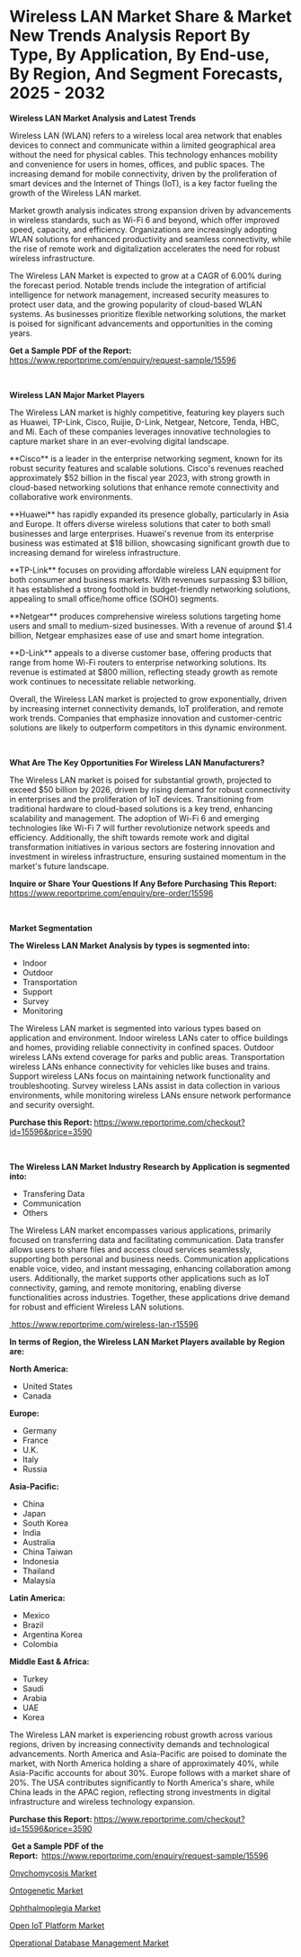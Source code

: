 <p><h1>Wireless LAN Market Share & Market New Trends Analysis Report By Type, By Application, By End-use, By Region, And Segment Forecasts, 2025 - 2032</h1></p><p><strong>Wireless LAN Market Analysis and Latest Trends</strong></p>
<p><p>Wireless LAN (WLAN) refers to a wireless local area network that enables devices to connect and communicate within a limited geographical area without the need for physical cables. This technology enhances mobility and convenience for users in homes, offices, and public spaces. The increasing demand for mobile connectivity, driven by the proliferation of smart devices and the Internet of Things (IoT), is a key factor fueling the growth of the Wireless LAN market.</p><p>Market growth analysis indicates strong expansion driven by advancements in wireless standards, such as Wi-Fi 6 and beyond, which offer improved speed, capacity, and efficiency. Organizations are increasingly adopting WLAN solutions for enhanced productivity and seamless connectivity, while the rise of remote work and digitalization accelerates the need for robust wireless infrastructure.</p><p>The Wireless LAN Market is expected to grow at a CAGR of 6.00% during the forecast period. Notable trends include the integration of artificial intelligence for network management, increased security measures to protect user data, and the growing popularity of cloud-based WLAN systems. As businesses prioritize flexible networking solutions, the market is poised for significant advancements and opportunities in the coming years.</p></p>
<p><strong>Get a Sample PDF of the Report:&nbsp;</strong> <a href="https://www.reportprime.com/enquiry/request-sample/15596?utm_campaign=32&utm_medium=2&utm_source=Github&utm_content=ia&utm_term=20032025&utm_id=wireless-lan">https://www.reportprime.com/enquiry/request-sample/15596</a></p>
<p>&nbsp;</p>
<p><strong>Wireless LAN Major Market Players</strong></p>
<p><p>The Wireless LAN market is highly competitive, featuring key players such as Huawei, TP-Link, Cisco, Ruijie, D-Link, Netgear, Netcore, Tenda, HBC, and Mi. Each of these companies leverages innovative technologies to capture market share in an ever-evolving digital landscape.</p><p>**Cisco** is a leader in the enterprise networking segment, known for its robust security features and scalable solutions. Cisco's revenues reached approximately $52 billion in the fiscal year 2023, with strong growth in cloud-based networking solutions that enhance remote connectivity and collaborative work environments.</p><p>**Huawei** has rapidly expanded its presence globally, particularly in Asia and Europe. It offers diverse wireless solutions that cater to both small businesses and large enterprises. Huawei's revenue from its enterprise business was estimated at $18 billion, showcasing significant growth due to increasing demand for wireless infrastructure.</p><p>**TP-Link** focuses on providing affordable wireless LAN equipment for both consumer and business markets. With revenues surpassing $3 billion, it has established a strong foothold in budget-friendly networking solutions, appealing to small office/home office (SOHO) segments.</p><p>**Netgear** produces comprehensive wireless solutions targeting home users and small to medium-sized businesses. With a revenue of around $1.4 billion, Netgear emphasizes ease of use and smart home integration. </p><p>**D-Link** appeals to a diverse customer base, offering products that range from home Wi-Fi routers to enterprise networking solutions. Its revenue is estimated at $800 million, reflecting steady growth as remote work continues to necessitate reliable networking.</p><p>Overall, the Wireless LAN market is projected to grow exponentially, driven by increasing internet connectivity demands, IoT proliferation, and remote work trends. Companies that emphasize innovation and customer-centric solutions are likely to outperform competitors in this dynamic environment.</p></p>
<p>&nbsp;</p>
<p><strong>What Are The Key Opportunities For Wireless LAN Manufacturers?</strong></p>
<p><p>The Wireless LAN market is poised for substantial growth, projected to exceed $50 billion by 2026, driven by rising demand for robust connectivity in enterprises and the proliferation of IoT devices. Transitioning from traditional hardware to cloud-based solutions is a key trend, enhancing scalability and management. The adoption of Wi-Fi 6 and emerging technologies like Wi-Fi 7 will further revolutionize network speeds and efficiency. Additionally, the shift towards remote work and digital transformation initiatives in various sectors are fostering innovation and investment in wireless infrastructure, ensuring sustained momentum in the market's future landscape.</p></p>
<p><strong>Inquire or Share Your Questions If Any Before Purchasing This Report:</strong> <a href="https://www.reportprime.com/enquiry/pre-order/15596?utm_campaign=32&utm_medium=2&utm_source=Github&utm_content=ia&utm_term=20032025&utm_id=wireless-lan">https://www.reportprime.com/enquiry/pre-order/15596</a></p>
<p>&nbsp;</p>
<p><strong>Market Segmentation</strong></p>
<p><strong>The Wireless LAN Market Analysis by types is segmented into:</strong></p>
<p><ul><li>Indoor</li><li>Outdoor</li><li>Transportation</li><li>Support</li><li>Survey</li><li>Monitoring</li></ul></p>
<p><p>The Wireless LAN market is segmented into various types based on application and environment. Indoor wireless LANs cater to office buildings and homes, providing reliable connectivity in confined spaces. Outdoor wireless LANs extend coverage for parks and public areas. Transportation wireless LANs enhance connectivity for vehicles like buses and trains. Support wireless LANs focus on maintaining network functionality and troubleshooting. Survey wireless LANs assist in data collection in various environments, while monitoring wireless LANs ensure network performance and security oversight.</p></p>
<p><strong>Purchase this Report:&nbsp;</strong><a href="https://www.reportprime.com/checkout?id=15596&price=3590&utm_campaign=32&utm_medium=2&utm_source=Github&utm_content=ia&utm_term=20032025&utm_id=wireless-lan">https://www.reportprime.com/checkout?id=15596&price=3590</a></p>
<p>&nbsp;</p>
<p><strong>The Wireless LAN Market Industry Research by Application is segmented into:</strong></p>
<p><ul><li>Transfering Data</li><li>Communication</li><li>Others</li></ul></p>
<p><p>The Wireless LAN market encompasses various applications, primarily focused on transferring data and facilitating communication. Data transfer allows users to share files and access cloud services seamlessly, supporting both personal and business needs. Communication applications enable voice, video, and instant messaging, enhancing collaboration among users. Additionally, the market supports other applications such as IoT connectivity, gaming, and remote monitoring, enabling diverse functionalities across industries. Together, these applications drive demand for robust and efficient Wireless LAN solutions.</p></p>
<p><a href="https://www.reportprime.com/wireless-lan-r15596?utm_campaign=32&utm_medium=2&utm_source=Github&utm_content=ia&utm_term=20032025&utm_id=wireless-lan">&nbsp;https://www.reportprime.com/wireless-lan-r15596</a></p>
<p><strong>In terms of Region, the Wireless LAN Market Players available by Region are:</strong></p>
<p>
    <p> <strong> North America: </strong>
        <ul>
            <li>United States</li>
            <li>Canada</li>
        </ul>
        </p> 
    <p> <strong> Europe: </strong>
        <ul>
            <li>Germany</li>
            <li>France</li>
            <li>U.K.</li>
            <li>Italy</li>
            <li>Russia</li>
        </ul>
        </p> 
    <p> <strong> Asia-Pacific: </strong>
        <ul>
            <li>China</li>
            <li>Japan</li>
            <li>South Korea</li>
            <li>India</li>
            <li>Australia</li>
            <li>China Taiwan</li>
            <li>Indonesia</li>
            <li>Thailand</li>
            <li>Malaysia</li>
        </ul>
        </p> 
    <p> <strong> Latin America: </strong>
        <ul>
            <li>Mexico</li>
            <li>Brazil</li>
            <li>Argentina Korea</li>
            <li>Colombia</li>
        </ul>
        </p> 
    <p> <strong> Middle East & Africa: </strong>
        <ul>
            <li>Turkey</li>
            <li>Saudi</li>
            <li>Arabia</li>
            <li>UAE</li>
            <li>Korea</li>
        </ul>
    </p>
    </p>
<p><p>The Wireless LAN market is experiencing robust growth across various regions, driven by increasing connectivity demands and technological advancements. North America and Asia-Pacific are poised to dominate the market, with North America holding a share of approximately 40%, while Asia-Pacific accounts for about 30%. Europe follows with a market share of 20%. The USA contributes significantly to North America's share, while China leads in the APAC region, reflecting strong investments in digital infrastructure and wireless technology expansion.</p></p>
<p><strong>Purchase this Report: </strong><a href="https://www.reportprime.com/checkout?id=15596&price=3590&utm_campaign=32&utm_medium=2&utm_source=Github&utm_content=ia&utm_term=20032025&utm_id=wireless-lan">https://www.reportprime.com/checkout?id=15596&price=3590</a></p>
<p>&nbsp;<strong>Get a Sample PDF of the Report:&nbsp;&nbsp;</strong><a href="https://www.reportprime.com/enquiry/request-sample/15596?utm_campaign=32&utm_medium=2&utm_source=Github&utm_content=ia&utm_term=20032025&utm_id=wireless-lan">https://www.reportprime.com/enquiry/request-sample/15596</a></p>
<p><strong></strong></p>
<p><p><a href="https://github.com/merzafairy04/Market-Research-Report-List-1/blob/main/onychomycosis-market.md?utm_campaign=32&utm_medium=2&utm_source=Github&utm_content=ia&utm_term=20032025&utm_id=wireless-lan">Onychomycosis Market</a></p><p><a href="https://github.com/ifsahvadenah/Market-Research-Report-List-1/blob/main/ontogenetic-market.md?utm_campaign=32&utm_medium=2&utm_source=Github&utm_content=ia&utm_term=20032025&utm_id=wireless-lan">Ontogenetic Market</a></p><p><a href="https://github.com/gerdabatiskzv9/Market-Research-Report-List-1/blob/main/ophthalmoplegia-market.md?utm_campaign=32&utm_medium=2&utm_source=Github&utm_content=ia&utm_term=20032025&utm_id=wireless-lan">Ophthalmoplegia Market</a></p><p><a href="https://github.com/ashepherd82/Market-Research-Report-List-7/blob/main/open-iot-platform-market.md?utm_campaign=32&utm_medium=2&utm_source=Github&utm_content=ia&utm_term=20032025&utm_id=wireless-lan">Open IoT Platform Market</a></p><p><a href="https://github.com/JakirUddin651/Market-Research-Report-List-2/blob/main/operational-database-management-market.md?utm_campaign=32&utm_medium=2&utm_source=Github&utm_content=ia&utm_term=20032025&utm_id=wireless-lan">Operational Database Management Market</a></p></p>